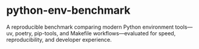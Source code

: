 # python-env-benchmark
A reproducible benchmark comparing modern Python environment tools—uv, poetry, pip-tools, and Makefile workflows—evaluated for speed, reproducibility, and developer experience.

